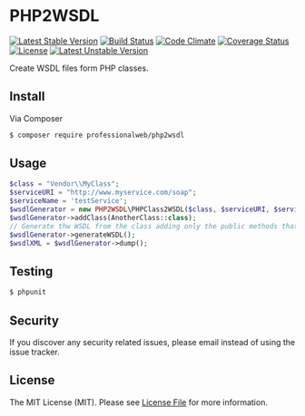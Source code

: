 # PHP2WSDL

[![Latest Stable Version](https://poser.pugx.org/professionalweb/php2wsdl/v/stable)](https://packagist.org/packages/professionalweb/php2wsdl)
[![Build Status](https://travis-ci.org/SergioMadness/php2wsdl.svg?branch=dev)](https://travis-ci.org/SergioMadness/php2wsdl)
[![Code Climate](https://codeclimate.com/github/SergioMadness/php2wsdl/badges/gpa.svg)](https://codeclimate.com/github/SergioMadness/php2wsdl)
[![Coverage Status](https://coveralls.io/repos/github/SergioMadness/php2wsdl/badge.svg?branch=dev)](https://coveralls.io/github/SergioMadness/php2wsdl?branch=dev)
[![License](https://poser.pugx.org/professionalweb/php2wsdl/license)](https://packagist.org/packages/professionalweb/php2wsdl)
[![Latest Unstable Version](https://poser.pugx.org/professionalweb/php2wsdl/v/unstable)](https://packagist.org/packages/professionalweb/php2wsdl)

Create WSDL files form PHP classes.

## Install

Via Composer

``` bash
$ composer require professionalweb/php2wsdl
```

## Usage

``` php
$class = "Vendor\\MyClass";
$serviceURI = "http://www.myservice.com/soap";
$serviceName = 'testService';
$wsdlGenerator = new PHP2WSDL\PHPClass2WSDL($class, $serviceURI, $serviceName);
$wsdlGenerator->addClass(AnotherClass::class);
// Generate thw WSDL from the class adding only the public methods that have @soap annotation.
$wsdlGenerator->generateWSDL();
$wsdlXML = $wsdlGenerator->dump();
```

## Testing

``` bash
$ phpunit
```

## Security

If you discover any security related issues, please email instead of using the issue tracker.


## License

The MIT License (MIT). Please see [License File](LICENSE.md) for more information.
